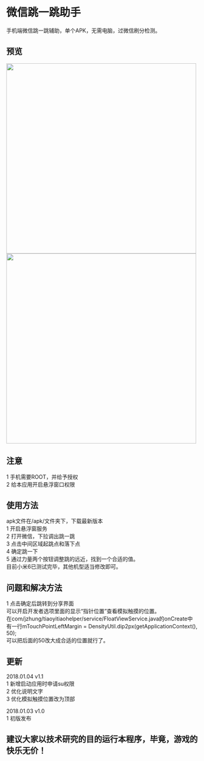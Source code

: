 # 微信跳一跳助手

手机端微信跳一跳辅助，单个APK，无需电脑，过微信刷分检测。

## 预览
<img src="https://github.com/jxzhung/WxTiaoYiTiao/raw/master/images/preview.png" width=500 />
<img src="https://github.com/jxzhung/WxTiaoYiTiao/raw/master/images/score.png" width=500 />


## 注意

1 手机需要ROOT，并给予授权 <br />
2 给本应用开启悬浮窗口权限 <br />

## 使用方法
apk文件在/apk/文件夹下，下载最新版本 <br />
1 开启悬浮窗服务 <br />
2 打开微信，下拉调出跳一跳 <br />
3 点击中间区域起跳点和落下点 <br />
4 确定跳一下 <br />
5 通过力量两个按钮调整跳的远近，找到一个合适的值。 <br />
目前小米6已测试完毕，其他机型适当修改即可。 <br />

## 问题和解决方法
1 点击确定后跳转到分享界面 <br />
可以开启开发者选项里面的显示“指针位置”查看模拟触摸的位置。 <br />
在com/jzhung/tiaoyitiaohelper/service/FloatViewService.java的onCreate中有一行mTouchPointLeftMargin = DensityUtil.dip2px(getApplicationContext(), 50);  <br />
可以把后面的50改大成合适的位置就行了。

## 更新
2018.01.04 v1.1<br />
1 新增启动应用时申请su权限<br />
2 优化说明文字<br />
3 优化模拟触摸位置改为顶部<br />

2018.01.03 v1.0<br />
1 初版发布<br />

## 建议大家以技术研究的目的运行本程序，毕竟，游戏的快乐无价！

